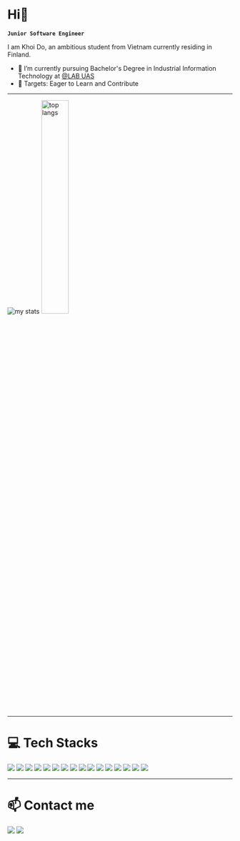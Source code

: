 # Hi👋
**`Junior Software Engineer`**

I am Khoi Do, an ambitious student from Vietnam currently residing in Finland.

- 🌱 I’m currently pursuing Bachelor's Degree in Industrial Information Technology at [@LAB UAS](https://lab.fi/en)
- 🎯 Targets: Eager to Learn and Contribute

---
<picture align="left">
  <img alt="my stats"  src="https://github-readme-stats.vercel.app/api?username=khoidm2004&show_icons=true&hide_rank=true"/>
</picture>
<picture align="left">
  <img alt="top langs" width="35%" src="https://github-readme-stats.vercel.app/api/top-langs/?username=khoidm2004&layout=compact&theme=tokyongight"/>
</picture>

---
# 💻 Tech Stacks
<p>
  <img src="https://img.shields.io/badge/Python-87CEEB?style=for-the-badge&logo=python">
  <img src="https://img.shields.io/badge/HTML5-FF4500?style=for-the-badge&logo=html5&logoColor=white">
  <img src="https://img.shields.io/badge/CSS3-1E90FF?style=for-the-badge&logo=html5&logoColor=white">
  <img src="https://img.shields.io/badge/JavaScript-F7DF1E?style=for-the-badge&logo=javascript&logoColor=black" />
  <img src="https://img.shields.io/badge/TypeScript-007ACC?style=for-the-badge&logo=typescript&logoColor=white" />
  <img src="https://img.shields.io/badge/C%2B%2B-1E90FF?style=for-the-badge&logo=c%2B%2B&logoColor=white">
  <img src="https://img.shields.io/badge/React-20232A?style=for-the-badge&logo=react&logoColor=61DAFB" />
  <img src="https://img.shields.io/badge/Vite-DA70D6?style=for-the-badge&logo=vite&logoColor=gold">
  <img src="https://img.shields.io/badge/Node.js-9ACD32?style=for-the-badge&logo=node.js&logoColor=white" />
  <img src="https://img.shields.io/badge/Mocha-8B4513?style=for-the-badge&logo=mocha&logoColor=white">
  <img src="https://img.shields.io/badge/Chai-8B4513?style=for-the-badge&logo=chai">
  <img src="https://img.shields.io/badge/Jest-%23f95959?style=for-the-badge&logo=jest">
  <img src="https://img.shields.io/badge/selenium-%2353e645?style=for-the-badge&logo=selenium&logoColor=white">
  <img src="https://img.shields.io/badge/sqlite-%234289e9?style=for-the-badge&logo=sqlite&logoColor=white">
  <img src="https://img.shields.io/badge/MySQL%20-%20%23000?style=for-the-badge&logo=mysql&labelColor=%2300bbf0&color=%2300bbf0">
  <img src="https://img.shields.io/badge/Firebase-%23FF6347?style=for-the-badge&logo=firebase">
  
</p>

---

# 📫 Contact me
<a href="https://www.linkedin.com/in/minh-khoi-do-827525253/" target="_blank"><img src="https://img.shields.io/badge/LinkedIn-0000FF?style=for-the-badge&logo=linkedin"></a>
<a href="mailto:khoidm2004@gmail.com"><img src="https://img.shields.io/badge/Gmail-D14836?style=for-the-badge&logo=gmail&logoColor=white"></a>

